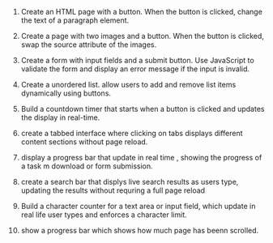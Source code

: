 1. Create an HTML page with a button. When the button is clicked, change the text of a paragraph element.

2. Create a page with two images and a button. When the button is clicked, swap the source attribute of the images.

3. Create a form with input fields and a submit button. Use JavaScript to validate the form and display an error message if the input is invalid.

4. Create a unordered list. allow users to add and remove list items dynamically using buttons.

5. Build a countdown timer that starts when a button is clicked and updates the display in real-time.

6. create a tabbed interface where clicking on tabs displays different content sections without page reload.

7. display a progress bar that update in real time , showing the progress of a task m download or form submission.

8. create a search bar that displys live search results as users type, updating the results without requring a full page reload

9. Build a character counter for a text area or input field, which update in real life user types and enforces a character limit.

10. show a progress bar which shows how much page has  beenn scrolled.
